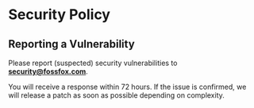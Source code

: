 # Security Policy

## Reporting a Vulnerability

Please report (suspected) security vulnerabilities to
**[security@fossfox.com](mailto:security@fossfox.com)**.

You will receive a response within 72 hours. If the issue is confirmed,
we will release a patch as soon as possible depending on complexity.